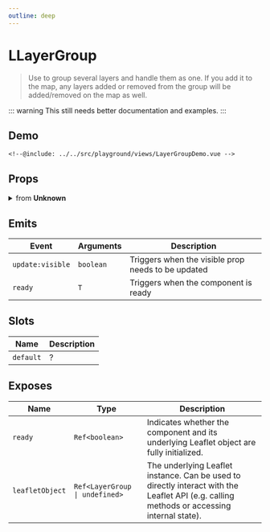 ```yaml
---
outline: deep
---
```


# LLayerGroup

> Use to group several layers and handle them as one. If you add it to the map, any layers added or removed from the group will be added/removed on the map as well.

::: warning
This still needs better documentation and examples.
:::

## Demo

<script>
import "leaflet/dist/leaflet.css";
</script>

<div class="demo">
    <LayerGroupDemo />
</div>

```vue{13-16}
<!--@include: ../../src/playground/views/LayerGroupDemo.vue -->
```

## Props

<details>
<summary>from <strong>Unknown</strong></summary>

| Prop name | Description | Type | Reactive | Default | Required |
| --- | --- | --- | --- | --- | --- |
| options | Leaflet options to pass to the component constructor. | `T` | `initOnly` | `-` | `false` |
| pane | By default, the layer will be added to the map's [overlay pane](https://leafletjs.com/reference-2.0.0.html#map-overlaypane). Overriding this option will cause the layer to be placed on another pane by default. Not effective if the renderer option is set (the renderer option will override the pane option). | `string` | `initOnly` | `-` | `false` |
| attribution | String to be shown in the attribution control, e.g. "© OpenStreetMap contributors". It describes the layer data and is often a legal obligation towards copyright holders and tile providers. | `string` | `true` | `-` | `false` |
| name | - | `string` | `true` | `-` | `false` |
| layerType | - | `LayerType` | `true` | `-` | `false` |
| visible | - | `boolean` | `true` | `-` | `false` |

</details>

## Emits

| Event | Arguments | Description |
| --- | --- | --- |
| `update:visible` | `boolean` | Triggers when the visible prop needs to be updated |
| `ready` | `T` | Triggers when the component is ready |

## Slots

| Name | Description |
| --- | --- |
| `default` | ? |

## Exposes

| Name | Type | Description |
| --- | --- | --- |
| `ready` | `Ref<boolean>` | Indicates whether the component and its underlying Leaflet object are fully initialized. |
| `leafletObject` | `Ref<LayerGroup \| undefined>` | The underlying Leaflet instance. Can be used to directly interact with the Leaflet API (e.g. calling methods or accessing internal state). |


